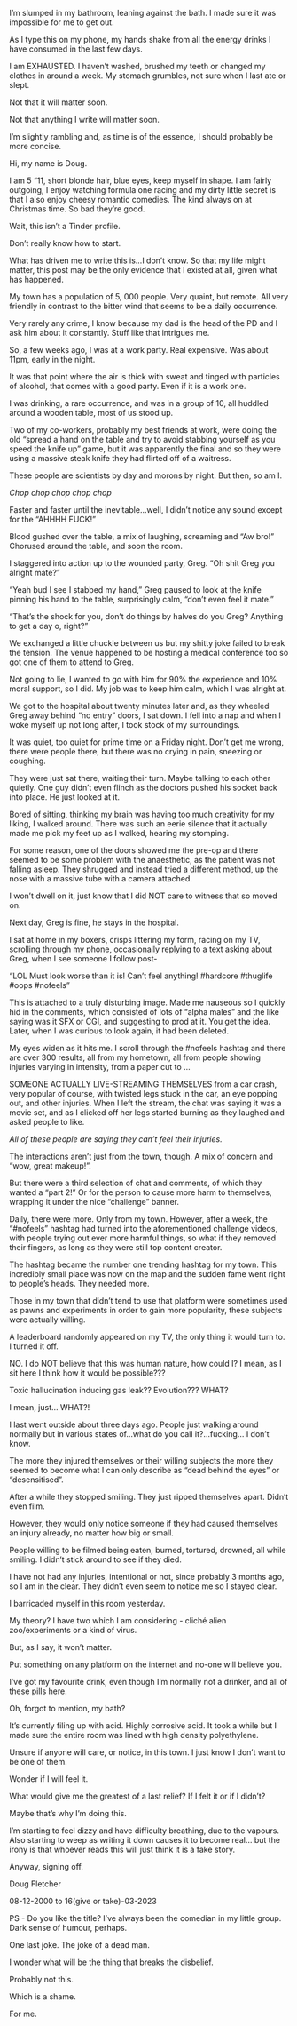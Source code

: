 I’m slumped in my bathroom, leaning against the bath. I made sure it was impossible for me to get out.

As I type this on my phone, my hands shake from all the energy drinks I have consumed in the last few days.

I am EXHAUSTED. I haven’t washed, brushed my teeth or changed my clothes in around a week. My stomach grumbles, not sure when I last ate or slept.

Not that it will matter soon.

Not that anything I write will matter soon.

I’m slightly rambling and, as time is of the essence, I should probably be more concise.


Hi, my name is Doug.

I am 5 “11, short blonde hair, blue eyes, keep myself in shape. I am fairly outgoing, I enjoy watching formula one racing and my dirty little secret is that I also enjoy cheesy romantic comedies. The kind always on at Christmas time. So bad they’re good.

Wait, this isn’t a Tinder profile.


Don’t really know how to start.

What has driven me to write this is...I don’t know. So that my life might matter, this post may be the only evidence that I existed at all, given what has happened.

My town has a population of 5, 000 people. Very quaint, but remote. All very friendly in contrast to the bitter wind that seems to be a daily occurrence.

Very rarely any crime, I know because my dad is the head of the PD and I ask him about it constantly. Stuff like that intrigues me.

So, a few weeks ago, I was at a work party. Real expensive. Was about 11pm, early in the night.

It was that point where the air is thick with sweat and tinged with particles of alcohol, that comes with a good party. Even if it is a work one.

I was drinking, a rare occurrence, and was in a group of 10, all huddled around a wooden table, most of us stood up.

Two of my co-workers, probably my best friends at work, were doing the old “spread a hand on the table and try to avoid stabbing yourself as you speed the knife up” game, but it was apparently the final and so they were using a massive steak knife they had flirted off of a waitress.

These people are scientists by day and morons by night. But then, so am I.

*Chop chop chop chop chop*

Faster and faster until the inevitable...well, I didn’t notice any sound except for the “AHHHH FUCK!”

Blood gushed over the table, a mix of laughing, screaming and “Aw bro!” Chorused around the table, and soon the room.

I staggered into action up to the wounded party, Greg. “Oh shit Greg you alright mate?”

“Yeah bud I see I stabbed my hand,” Greg paused to look at the knife pinning his hand to the table, surprisingly calm, “don’t even feel it mate.”

“That’s the shock for you, don’t do things by halves do you Greg? Anything to get a day o, right?”

We exchanged a little chuckle between us but my shitty joke failed to break the tension. The venue happened to be hosting a medical conference too so got one of them to attend to Greg.

Not going to lie, I wanted to go with him for 90% the experience and 10% moral support, so I did. My job was to keep him calm, which I was alright at.

We got to the hospital about twenty minutes later and, as they wheeled Greg away behind “no entry” doors, I sat down. I fell into a nap and when I woke myself up not long after, I took stock of my surroundings.

It was quiet, too quiet for prime time on a Friday night. Don’t get me wrong, there were people there, but there was no crying in pain, sneezing or coughing.

They were just sat there, waiting their turn. Maybe talking to each other quietly.
One guy didn’t even flinch as the doctors pushed his socket back into place. He just looked at it.

Bored of sitting, thinking my brain was having too much creativity for my liking, I walked around. There was such an eerie silence that it actually made me pick my feet up as I walked, hearing my stomping.

For some reason, one of the doors showed me the pre-op and there seemed to be some problem with the anaesthetic, as the patient was not falling asleep. They shrugged and instead tried a different method, up the nose with a massive tube with a camera attached.

I won’t dwell on it, just know that I did NOT care to witness that so moved on.

Next day, Greg is fine, he stays in the hospital.

I sat at home in my boxers, crisps littering my form, racing on my TV, scrolling through my phone, occasionally replying to a text asking about Greg, when I see someone I follow post-

“LOL Must look worse than it is! Can’t feel anything! #hardcore #thuglife #oops #nofeels”

This is attached to a truly disturbing image. Made me nauseous so I quickly hid in the comments, which consisted of lots of “alpha males” and the like saying was it SFX or CGI, and suggesting to prod at it. You get the idea. Later, when I was curious to look again, it had been deleted.

My eyes widen as it hits me. I scroll through the #nofeels hashtag and there are over 300 results, all from my hometown, all from people showing injuries varying in intensity, from a paper cut to …

SOMEONE ACTUALLY LIVE-STREAMING THEMSELVES from a car crash, very popular of course, with twisted legs stuck in the car, an eye popping out, and other injuries. When I left the stream, the chat was saying it was a movie set, and as I clicked off her legs started burning as they laughed and asked people to like.

*All of these people are saying they can’t feel their injuries.*

The interactions aren’t just from the town, though. A mix of concern and “wow, great makeup!”.

But there were a third selection of chat and comments, of which they wanted a “part 2!” Or for the person to cause more harm to themselves, wrapping it under the nice “challenge” banner.

Daily, there were more. Only from my town. However, after a week, the “#nofeels” hashtag had turned into the aforementioned challenge videos, with people trying out ever more harmful things, so what if they removed their fingers, as long as they were still top content creator.

The hashtag became the number one trending hashtag for my town. This incredibly small place was now on the map and the sudden fame went right to people’s heads. They needed more.

Those in my town that didn’t tend to use that platform were sometimes used as pawns and experiments in order to gain more popularity, these subjects were actually willing.

A leaderboard randomly appeared on my TV, the only thing it would turn to. I turned it off.

NO. I do NOT believe that this was human nature, how could I? I mean, as I sit here I think how it would be possible???

Toxic hallucination inducing gas leak?? Evolution??? WHAT?

I mean, just… WHAT?!


I last went outside about three days ago.
People just walking around normally but in various states of…what do you call it?…fucking… I don’t know.

The more they injured themselves or their willing subjects the more they seemed to become what I can only describe as “dead behind the eyes” or “desensitised”.

After a while they stopped smiling. They just ripped themselves apart. Didn’t even film.

However, they would only notice someone if they had caused themselves an injury already, no matter how big or small.

People willing to be filmed being eaten, burned, tortured, drowned, all while smiling. I didn’t stick around to see if they died.

I have not had any injuries, intentional or not, since probably 3 months ago, so I am in the clear. They didn’t even seem to notice me so I stayed clear.

I barricaded myself in this room yesterday.

My theory? I have two which I am considering - cliché alien zoo/experiments or a kind of virus.

But, as I say, it won’t matter.

Put something on any platform on the internet and no-one will believe you.

I’ve got my favourite drink, even though I’m normally not a drinker, and all of these pills here.

Oh, forgot to mention, my bath?

It’s currently filing up with acid. Highly corrosive acid. It took a while but I made sure the entire room was lined with high density polyethylene.

Unsure if anyone will care, or notice, in this town. I just know I don’t want to be one of them.

Wonder if I will feel it.

What would give me the greatest of a last relief? If I felt it or if I didn’t?

Maybe that’s why I’m doing this.

I’m starting to feel dizzy and have difficulty breathing, due to the vapours. Also starting to weep as writing it down causes it to become real… but the irony is that whoever reads this will just think it is a fake story.


Anyway, signing off.

Doug Fletcher

08-12-2000 to 16(give or take)-03-2023


PS - Do you like the title? I’ve always been the comedian in my little group. Dark sense of humour, perhaps.

One last joke. The joke of a dead man.

I wonder what will be the thing that breaks the disbelief.

Probably not this.

Which is a shame.

For me.